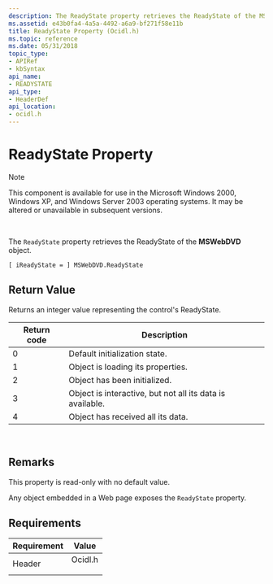 ```yaml
---
description: The ReadyState property retrieves the ReadyState of the MSWebDVD object.
ms.assetid: e43b0fa4-4a5a-4492-a6a9-bf271f58e11b
title: ReadyState Property (Ocidl.h)
ms.topic: reference
ms.date: 05/31/2018
topic_type: 
- APIRef
- kbSyntax
api_name: 
- READYSTATE
api_type: 
- HeaderDef
api_location: 
- ocidl.h
---
```


# ReadyState Property

> [!Note]  
> This component is available for use in the Microsoft Windows 2000, Windows XP, and Windows Server 2003 operating systems. It may be altered or unavailable in subsequent versions.

 

The `ReadyState` property retrieves the ReadyState of the **MSWebDVD** object.

``` syntax
[ iReadyState = ] MSWebDVD.ReadyState
```

## Return Value

Returns an integer value representing the control's ReadyState.



| Return code | Description                                               |
|-------------|-----------------------------------------------------------|
| 0           | Default initialization state.                             |
| 1           | Object is loading its properties.                         |
| 2           | Object has been initialized.                              |
| 3           | Object is interactive, but not all its data is available. |
| 4           | Object has received all its data.                         |



 

## Remarks

This property is read-only with no default value.

Any object embedded in a Web page exposes the `ReadyState` property.

## Requirements



| Requirement | Value |
|-------------------|------------------------------------------------------------------------------------|
| Header<br/> | <dl> <dt>Ocidl.h</dt> </dl> |



 

 




